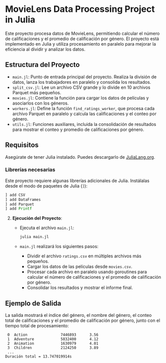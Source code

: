# MovieLens Data Processing Project in Julia

Este proyecto procesa datos de MovieLens, permitiendo calcular el número de calificaciones y el promedio de calificación por género. El proyecto está implementado en Julia y utiliza procesamiento en paralelo para mejorar la eficiencia al dividir y analizar los datos.

## Estructura del Proyecto

- `main.jl`: Punto de entrada principal del proyecto. Realiza la división de datos, lanza los trabajadores en paralelo y consolida los resultados.
- `split_csv.jl`: Lee un archivo CSV grande y lo divide en 10 archivos Parquet más pequeños.
- `movies.jl`: Contiene la función para cargar los datos de películas y asociarlos con los géneros.
- `workers.jl`: Define la función `find_ratings_worker`, que procesa cada archivo Parquet en paralelo y calcula las calificaciones y el conteo por género.
- `utils.jl`: Funciones auxiliares, incluida la consolidación de resultados para mostrar el conteo y promedio de calificaciones por género.

## Requisitos

Asegúrate de tener Julia instalado. Puedes descargarlo de [JuliaLang.org](https://julialang.org/downloads/).

### Librerías necesarias

Este proyecto requiere algunas librerías adicionales de Julia. Instálalas desde el modo de paquetes de Julia (`]`):

```julia
] add CSV
] add DataFrames
] add Parquet
] add Printf
```

2. **Ejecución del Proyecto**:
   - Ejecuta el archivo `main.jl`:

     ```bash
     julia main.jl
     ```

   - `main.jl` realizará los siguientes pasos:
     - Dividir el archivo `ratings.csv` en múltiples archivos más pequeños.
     - Cargar los datos de las películas desde `movies.csv`.
     - Procesar cada archivo en paralelo usando goroutines para calcular el número de calificaciones y el promedio de calificación por género.
     - Consolidar los resultados y mostrar el informe final.

## Ejemplo de Salida

La salida mostrará el índice del género, el nombre del género, el conteo total de calificaciones y el promedio de calificación por género, junto con el tiempo total de procesamiento:

```plaintext
 0  Action               7446893      3.56
 1  Adventure            5832400      4.12
 2  Animation            1630979      4.01
 3  Children             2124250      3.89
 ...
Duración total = 13.747019914s